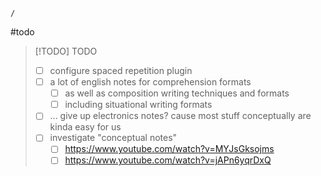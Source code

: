 ```ActivityHistory
/
```

#todo 
> [!TODO] TODO
> - [ ] configure spaced repetition plugin
> - [ ] a lot of english notes for comprehension formats
> 	- [ ] as well as composition writing techniques and formats
> 	- [ ] including situational writing formats
> - [ ] ... give up electronics notes? cause most stuff conceptually are kinda easy for us
> - [ ] investigate "conceptual notes"
> 	- [ ] https://www.youtube.com/watch?v=MYJsGksojms
> 	- [ ]  https://www.youtube.com/watch?v=jAPn6yqrDxQ
